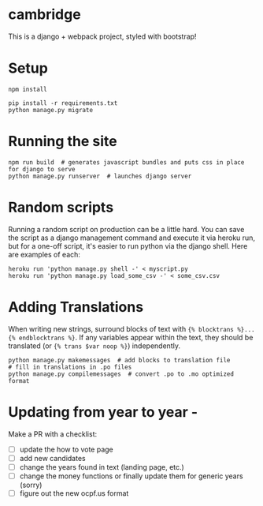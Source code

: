 # cambridge

This is a django + webpack project, styled with bootstrap!

# Setup

```
npm install

pip install -r requirements.txt
python manage.py migrate
```

# Running the site

```
npm run build  # generates javascript bundles and puts css in place for django to serve
python manage.py runserver  # launches django server
```

# Random scripts

Running a random script on production can be a little hard. You can save the script as a django management command and execute it via heroku run, but for a one-off script, it's easier to run python via the django shell. Here are examples of each:

```
heroku run 'python manage.py shell -' < myscript.py
heroku run 'python manage.py load_some_csv -' < some_csv.csv
```

# Adding Translations

When writing new strings, surround blocks of text with `{% blocktrans %}...{% endblocktrans %}`.
If any variables appear within the text, they should be translated (or `{% trans $var noop %}`) independently.

    python manage.py makemessages  # add blocks to translation file
    # fill in translations in .po files
    python manage.py compilemessages  # convert .po to .mo optimized format
    
    
# Updating from year to year - 
Make a PR with a checklist:
- [ ] update the how to vote page
- [ ] add new candidates
- [ ] change the years found in text (landing page, etc.)
- [ ] change the money functions or finally update them for generic years (sorry)
- [ ] figure out the new ocpf.us format

